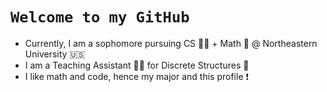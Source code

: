 # `Welcome to my GitHub`

- Currently, I am a sophomore pursuing CS 🧑‍💻 + Math 🧮 @ Northeastern University 🇺🇸
- I am a Teaching Assistant 👨‍🏫 for Discrete Structures 🎲
- I like math and code, hence my major and this profile ❗️


